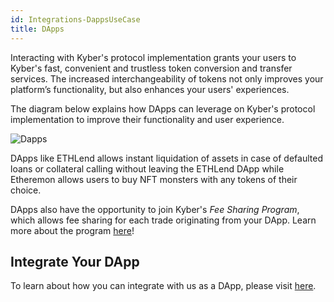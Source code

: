 ```yaml
---
id: Integrations-DappsUseCase
title: DApps
---
```

Interacting with Kyber's protocol implementation grants your users to Kyber's fast, convenient and trustless token conversion and transfer services. The increased interchangeability of tokens not only improves your platform’s functionality, but also enhances your users' experiences.

The diagram below explains how DApps can leverage on Kyber's protocol implementation to improve their functionality and user experience.

![Dapps](/uploads/dapps.png "DApps")

DApps like ETHLend allows instant liquidation of assets in case of defaulted loans or collateral calling without leaving the ETHLend DApp while Etheremon allows users to buy NFT monsters with any tokens of their choice.

DApps also have the opportunity to join Kyber's *Fee Sharing Program*, which allows fee sharing for each trade originating from your DApp. Learn more about the program [here](integrations-feesharing.md)!

## Integrate Your DApp
To learn about how you can integrate with us as a DApp, please visit [here](integrations-dappsguide.md).
